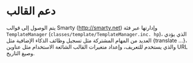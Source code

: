 # دعم القالب

يتم الوصول إلى قوالب Smarty (http://smarty.net) وإدارتها عبر فئة `TemplateManager` (`classes/template/TemplateManager.inc. hp`)، الذي يؤدي العديد من المهام المشتركة مثل تسجيل وظائف الذكاء الإضافية مثل {translate ...}، والذي يستخدم للتعريف، وإعداد متغيرات القالب الشائعة الاستخدام مثل عناوين URL وصيغ التاريخ.
